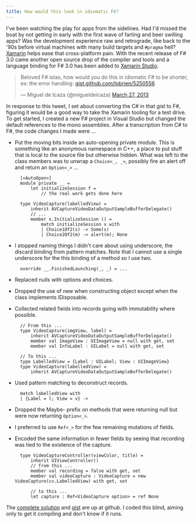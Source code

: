 ```yaml
---
title: How would this look in idiomatic F#?
---
```

I've been watching the play for apps from the sidelines. Had I'd missed the boat by not getting in early with the first wave of farting and beer swilling apps? Was the development experience raw and retrograde, like back to the '90s before virtual machines with many build targets and ```#pragma``` hell? [Xamarin](http://xamarin.com/) helps ease that cross-platform pain. With the recent release of F# 3.0 came another open source drop of the compiler and tools and a language binding for F# 3.0 has been added to [Xamarin Studio](http://xamarin.com/studio).

<blockquote class="twitter-tweet"><p>Beloved F# istas, how would you do this in idiomatic F# to be shorter, ex: the error handling: <a href="https://t.co/bGuDdcyxPV" title="https://gist.github.com/lobrien/5250556">gist.github.com/lobrien/5250556</a></p>&mdash; Miguel de Icaza (@migueldeicaza) <a href="https://twitter.com/migueldeicaza/status/316729282124709889">March 27, 2013</a></blockquote>
<script async src="//platform.twitter.com/widgets.js" charset="utf-8"></script>

In response to this tweet, I set about converting the C# in that gist to F#, figuring it would be a good way to take the Xamarin tooling for a test drive. To get started, I created a new F# project in Visual Studio but changed the default references to the mono assemblies. After a transcription from C# to F#, the code changes I made were ...

* Put the moving bits inside an auto-opening private module. This is something like an anonymous namespace in C++, a place to put stuff that is local to the source file but otherwise hidden. What was left to the class members was to unwrap a ```Choice<_, _>```, possibly fire an alert off and return an ```Option<_>``` ...

        [<AutoOpen>]
        module private __ =
            let initializeSession f =
                // the real work gets done here

        type VideoCapture(labelledView) = 
            inherit AVCaptureVideoDataOutputSampleBufferDelegate()
            // ...
            member x.InitializeSession () =
                match initializeSession x with
                | Choice1Of2(s) -> Some(s)
                | Choice2Of2(m) -> alert(m); None

* I stopped naming things I didn't care about using underscore, the discard binding from pattern matches. Note that I cannot use a single underscore for the this binding of a method so I use two.

        override __.FinishedLaunching(_, _) = ...

* Replaced nulls with options and choices.
* Dropped the use of new when constructing object except when the class implements IDisposable.
* Collected related fields into records going with immutability where possible.

        // From this ...
        type VideoCapture(imgView, label) = 
            inherit AVCaptureVideoDataOutputSampleBufferDelegate()
            member val ImageView : UIImageView = null with get, set
            member val InfoLabel : UILabel = null with get, set

        // To this ...
        type LabelledView = {Label : UILabel; View : UIImageView}
        type VideoCapture(labelledView) = 
            inherit AVCaptureVideoDataOutputSampleBufferDelegate()

* Used pattern matching to deconstruct records.

        match labelledView with
        | {Label = l; View = v} ->

* Dropped the Maybe- prefix on methods that were returning null but were now returning ```Option<_>```.
* I preferred to use ```Ref<_>``` for the few remaining mutations of fields.
* Encoded the same information in fewer fields by seeing that recording was tied to the existence of the capture.

        type VideoCaptureController(viewColor, title) =
            inherit UIViewController()
            // from this ...
            member val recording = false with get, set
            member val videoCapture : VideoCapture = new VideoCapture(cv.LabelledView) with get, set

            // to this ...
            let capture : Ref<VideoCapture option> = ref None

The [complete solution](https://github.com/philderbeast/XamarinVideoCapture) and [gist](https://gist.github.com/philderbeast/5253070) are up at github. I coded this blind, aiming only to get it compiling and don't know if it runs.
